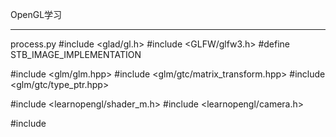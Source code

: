 OpenGL学习
***
process.py
#include <glad/gl.h>
#include <GLFW/glfw3.h>
#define STB_IMAGE_IMPLEMENTATION


#include <glm/glm.hpp>
#include <glm/gtc/matrix_transform.hpp>
#include <glm/gtc/type_ptr.hpp>

#include <learnopengl/shader_m.h>
#include <learnopengl/camera.h>

#include <iostream>

